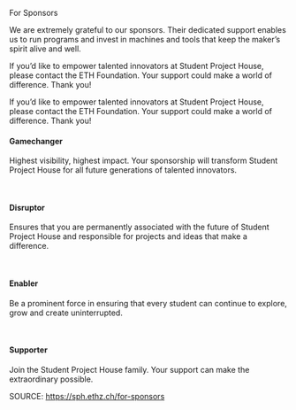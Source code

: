 For Sponsors

<p class="align-left">We are extremely grateful to our sponsors. Their dedicated support enables us to run programs and invest in machines and tools that keep the maker’s spirit alive and well.</p>

<p class="align-center">If you’d like to empower talented innovators at Student Project House, please contact the ETH Foundation. Your support could make a world of difference. Thank you!</p>

<p class="align-center">If you’d like to empower talented innovators at Student Project House, please contact the ETH Foundation. Your support could make a world of difference. Thank you!<br/></p>

<h4 class="align-center"><span class="drawer purple">Gamechanger</span></h4>

<p class="align-center">Highest visibility, highest impact. Your sponsorship will transform Student Project House for all future generations of talented innovators.</p>

<p class="align-center"><br/></p>

<h4 class="align-center"><span class="drawer green">Disruptor</span></h4>

<p class="align-center">Ensures that you are permanently associated with the future of Student Project House and responsible for projects and ideas that make a difference.</p>

<p class="align-center"><br/></p>

<h4 class="align-center"><span class="drawer cyan">Enabler</span></h4>

<p class="align-center">Be a prominent force in ensuring that every student can continue to explore, grow and create uninterrupted.</p>

<p class="align-center"><br/></p>

<h4 class="align-center"><span class="text-black drawer pink">Supporter</span></h4>

<p class="align-center">Join the Student Project House family. Your support can make the extraordinary possible.</p>



SOURCE: https://sph.ethz.ch/for-sponsors